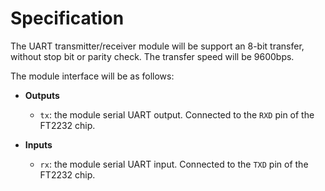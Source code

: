 # Specification

The UART transmitter/receiver module will be support an 8-bit transfer, without stop bit or parity check. The transfer speed will be 9600bps.

The module interface will be as follows:

* **Outputs**
  * `tx`: the module serial UART output. Connected to the `RXD` pin of the FT2232 chip.
  
* **Inputs**
  * `rx`: the module serial UART input. Connected to the `TXD` pin of the FT2232 chip.
  
